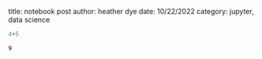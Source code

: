 title: notebook post
author: heather dye
date: 10/22/2022
category: jupyter, data science


```python
4+5
```




    9




```python

```
